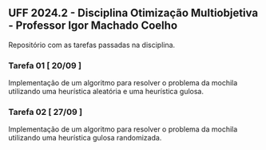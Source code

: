 ## UFF 2024.2 - Disciplina Otimização Multiobjetiva - Professor Igor Machado Coelho 
Repositório com as tarefas passadas na disciplina.

### Tarefa 01 [ 20/09 ]
Implementação de um algoritmo para resolver o problema da mochila utilizando uma heurística aleatória e uma heurística gulosa.

### Tarefa 02 [ 27/09 ]
Implementação de um algoritmo para resolver o problema da mochila utilizando uma heurística gulosa randomizada.